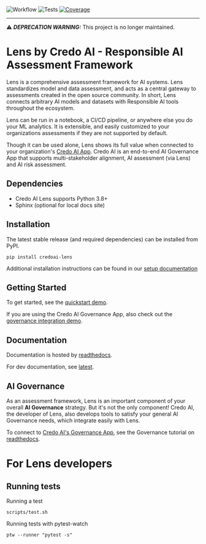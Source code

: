 

![Workflow](https://github.com/credo-ai/credoai_lens/actions/workflows/test-reports.yml/badge.svg)
![Tests](https://credoai-cicd-public-artifacts.s3.us-west-2.amazonaws.com/credoai_lens/main/tests-badge.svg)
[![Coverage](https://credoai-cicd-public-artifacts.s3.us-west-2.amazonaws.com/credoai_lens/main/coverage-badge.svg)](https://credoai-cicd-public-artifacts.s3.us-west-2.amazonaws.com/credoai_lens/main/html/index.html)

--------------------------------------

:warning: **_DEPRECATION WARNING:_** This project is no longer maintained.

# Lens by Credo AI - Responsible AI Assessment Framework

Lens is a comprehensive assessment framework for AI systems. 
Lens standardizes model and data assessment, and acts as a central gateway to assessments 
created in the open source community. In short, Lens connects arbitrary AI models and datasets
with Responsible AI tools throughout the ecosystem.

Lens can be run in a notebook, a CI/CD pipeline, or anywhere else you do your ML analytics.
It is extensible, and easily customized to your organizations assessments if they are not 
supported by default. 

Though it can be used alone, Lens shows its full value when connected to your organization's 
[Credo AI App](https://www.credo.ai/product). Credo AI is an end-to-end AI Governance
App that supports multi-stakeholder alignment, AI assessment (via Lens) and AI risk assessment.



## Dependencies

- Credo AI Lens supports Python 3.8+
- Sphinx (optional for local docs site)


## Installation

The latest stable release (and required dependencies) can be installed from PyPI.

```
pip install credoai-lens
```

Additional installation instructions can be found in our [setup documentation](https://credoai-lens.readthedocs.io/en/stable/pages/setup.html)

## Getting Started
To get started, see the [quickstart demo](https://credoai-lens.readthedocs.io/en/stable/notebooks/quickstart.html).

If you are using the Credo AI Governance App, also check out the [governance integration demo](https://credoai-lens.readthedocs.io/en/stable/notebooks/governance_integration.html).

## Documentation

Documentation is hosted by [readthedocs](https://credoai-lens.readthedocs.io/en/stable/).

For dev documentation, see [latest](https://credoai-lens.readthedocs.io/en/stable/index.html).

## AI Governance

As an assessment framework, Lens is an important component of your overall **AI Governance** strategy.
But it's not the only component! Credo AI, the developer of Lens, also develops
tools to satisfy your general AI Governance needs, which integrate easily with Lens.

To connect to [Credo AI's Governance App](https://www.credo.ai/product), see the Governance
tutorial on [readthedocs](https://credoai-lens.readthedocs.io/en/stable/notebooks/governance_integration.html).
 
# For Lens developers

## Running tests


Running a test

```shell
scripts/test.sh
```

Running tests with pytest-watch

```shell
ptw --runner "pytest -s"
```
